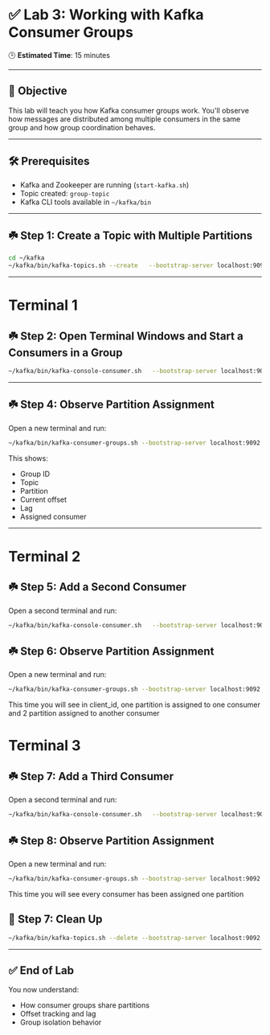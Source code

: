 
# ✅ Lab 3: Working with Kafka Consumer Groups

🕒 **Estimated Time**: 15 minutes

---

## 🎯 Objective

This lab will teach you how Kafka consumer groups work. You'll observe how messages are distributed among multiple consumers in the same group and how group coordination behaves.

---

## 🛠️ Prerequisites

- Kafka and Zookeeper are running (`start-kafka.sh`)
- Topic created: `group-topic`
- Kafka CLI tools available in `~/kafka/bin`

---

## ☘️ Step 1: Create a Topic with Multiple Partitions

```bash
cd ~/kafka
~/kafka/bin/kafka-topics.sh --create   --bootstrap-server localhost:9092   --replication-factor 1   --partitions 3   --topic group-topic
```

---


# Terminal 1

## ☘️ Step 2: Open  Terminal Windows and Start a Consumers in a Group


```bash
~/kafka/bin/kafka-console-consumer.sh   --bootstrap-server localhost:9092   --topic group-topic   --group demo-group
```

---

## ☘️ Step 4: Observe Partition Assignment

Open a new terminal and run:

```bash
~/kafka/bin/kafka-consumer-groups.sh --bootstrap-server localhost:9092 --describe --group demo-group
```

This shows:
- Group ID
- Topic
- Partition
- Current offset
- Lag
- Assigned consumer

---

# Terminal 2

## ☘️ Step 5: Add a Second Consumer

Open a second terminal and run:


```bash
~/kafka/bin/kafka-console-consumer.sh   --bootstrap-server localhost:9092   --topic group-topic   --group demo-group

```


## ☘️ Step 6: Observe Partition Assignment

Open a new terminal and run:

```bash
~/kafka/bin/kafka-consumer-groups.sh --bootstrap-server localhost:9092 --describe --group demo-group
```

This time you will see in client_id, one partition is assigned to one consumer and 2 partition assigned to another consumer

# Terminal 3

## ☘️ Step 7: Add a Third Consumer

Open a second terminal and run:

```bash
~/kafka/bin/kafka-console-consumer.sh   --bootstrap-server localhost:9092   --topic group-topic   --group demo-group
```

## ☘️ Step 8: Observe Partition Assignment

Open a new terminal and run:

```bash
~/kafka/bin/kafka-consumer-groups.sh --bootstrap-server localhost:9092 --describe --group demo-group
```

This time you will see every consumer has been assigned one partition



## 🧹 Step 7: Clean Up

```bash
~/kafka/bin/kafka-topics.sh --delete --bootstrap-server localhost:9092 --topic group-topic
```


---

## ✅ End of Lab

You now understand:
- How consumer groups share partitions
- Offset tracking and lag
- Group isolation behavior
